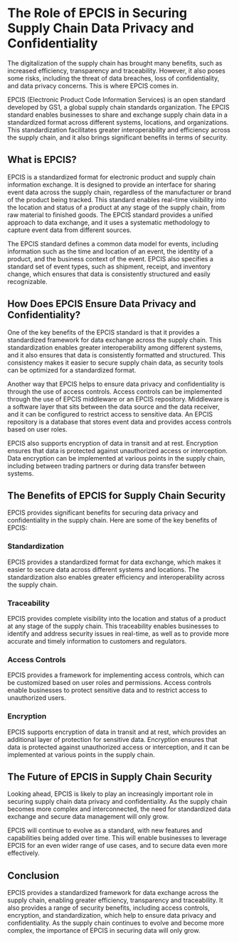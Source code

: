 # The Role of EPCIS in Securing Supply Chain Data Privacy and Confidentiality

The digitalization of the supply chain has brought many benefits, such as increased efficiency, transparency and traceability. However, it also poses some risks, including the threat of data breaches, loss of confidentiality, and data privacy concerns. This is where EPCIS comes in.

EPCIS (Electronic Product Code Information Services) is an open standard developed by GS1, a global supply chain standards organization. The EPCIS standard enables businesses to share and exchange supply chain data in a standardized format across different systems, locations, and organizations. This standardization facilitates greater interoperability and efficiency across the supply chain, and it also brings significant benefits in terms of security.

## What is EPCIS?

EPCIS is a standardized format for electronic product and supply chain information exchange. It is designed to provide an interface for sharing event data across the supply chain, regardless of the manufacturer or brand of the product being tracked. This standard enables real-time visibility into the location and status of a product at any stage of the supply chain, from raw material to finished goods. The EPCIS standard provides a unified approach to data exchange, and it uses a systematic methodology to capture event data from different sources.

The EPCIS standard defines a common data model for events, including information such as the time and location of an event, the identity of a product, and the business context of the event. EPCIS also specifies a standard set of event types, such as shipment, receipt, and inventory change, which ensures that data is consistently structured and easily recognizable.

## How Does EPCIS Ensure Data Privacy and Confidentiality?

One of the key benefits of the EPCIS standard is that it provides a standardized framework for data exchange across the supply chain. This standardization enables greater interoperability among different systems, and it also ensures that data is consistently formatted and structured. This consistency makes it easier to secure supply chain data, as security tools can be optimized for a standardized format.

Another way that EPCIS helps to ensure data privacy and confidentiality is through the use of access controls. Access controls can be implemented through the use of EPCIS middleware or an EPCIS repository. Middleware is a software layer that sits between the data source and the data receiver, and it can be configured to restrict access to sensitive data. An EPCIS repository is a database that stores event data and provides access controls based on user roles.

EPCIS also supports encryption of data in transit and at rest. Encryption ensures that data is protected against unauthorized access or interception. Data encryption can be implemented at various points in the supply chain, including between trading partners or during data transfer between systems.

## The Benefits of EPCIS for Supply Chain Security

EPCIS provides significant benefits for securing data privacy and confidentiality in the supply chain. Here are some of the key benefits of EPCIS:

### Standardization

EPCIS provides a standardized format for data exchange, which makes it easier to secure data across different systems and locations. The standardization also enables greater efficiency and interoperability across the supply chain.

### Traceability

EPCIS provides complete visibility into the location and status of a product at any stage of the supply chain. This traceability enables businesses to identify and address security issues in real-time, as well as to provide more accurate and timely information to customers and regulators.

### Access Controls

EPCIS provides a framework for implementing access controls, which can be customized based on user roles and permissions. Access controls enable businesses to protect sensitive data and to restrict access to unauthorized users.

### Encryption

EPCIS supports encryption of data in transit and at rest, which provides an additional layer of protection for sensitive data. Encryption ensures that data is protected against unauthorized access or interception, and it can be implemented at various points in the supply chain.

## The Future of EPCIS in Supply Chain Security

Looking ahead, EPCIS is likely to play an increasingly important role in securing supply chain data privacy and confidentiality. As the supply chain becomes more complex and interconnected, the need for standardized data exchange and secure data management will only grow.

EPCIS will continue to evolve as a standard, with new features and capabilities being added over time. This will enable businesses to leverage EPCIS for an even wider range of use cases, and to secure data even more effectively.

## Conclusion

EPCIS provides a standardized framework for data exchange across the supply chain, enabling greater efficiency, transparency and traceability. It also provides a range of security benefits, including access controls, encryption, and standardization, which help to ensure data privacy and confidentiality. As the supply chain continues to evolve and become more complex, the importance of EPCIS in securing data will only grow.
